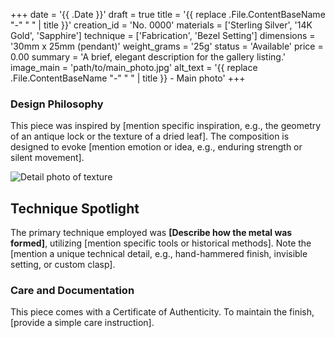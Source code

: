 +++
date = '{{ .Date }}'
draft = true
title = '{{ replace .File.ContentBaseName "-" " " | title }}'
creation_id = 'No. 0000'
materials = ['Sterling Silver', '14K Gold', 'Sapphire']
technique = ['Fabrication', 'Bezel Setting']
dimensions = '30mm x 25mm (pendant)'
weight_grams = '25g'
status = 'Available'
price = 0.00
summary = 'A brief, elegant description for the gallery listing.'
image_main = 'path/to/main_photo.jpg'
alt_text = '{{ replace .File.ContentBaseName "-" " " | title }} - Main photo'
+++

### Design Philosophy

This piece was inspired by [mention specific inspiration, e.g., the geometry of an antique lock or the texture of a dried leaf]. The composition is designed to evoke [mention emotion or idea, e.g., enduring strength or silent movement].

![Detail photo of texture](//via.placeholder.com/640x480?text=DETAIL+SHOT)

## Technique Spotlight

The primary technique employed was **[Describe how the metal was formed]**, utilizing [mention specific tools or historical methods]. Note the [mention a unique technical detail, e.g., hand-hammered finish, invisible setting, or custom clasp].

### Care and Documentation

This piece comes with a Certificate of Authenticity. To maintain the finish, [provide a simple care instruction].